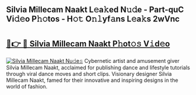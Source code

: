 ## Silvia Millecam Naakt L𝚎a𝚔ed N𝚞𝚍e - Part-quC Vi𝚍𝚎o P𝚑𝚘tos - H𝚘𝚝 O𝚗𝚕yf𝚊ns L𝚎a𝚔s 2wVnc

# <h2><a href="http://kf1nqbo.oniu.top/?m=Silvia+Millecam+Naakt">🔗👉 🔴 Silvia Millecam Naakt P𝚑ot𝚘𝚜 V𝚒d𝚎o</a></h2>

[![Silvia Millecam Naakt Nu𝚍e𝚜](https://i.imgur.com/0qMVB7G.gif)](http://kf1nqbo.oniu.top/?m=Silvia+Millecam+Naakt)
Cybernetic artist and amusement giver Silvia Millecam Naakt, acclaimed for publishing dance and lifestyle tutorials through viral dance moves and short clips. Visionary designer Silvia Millecam Naakt, famed for their innovative and inspiring designs in the world of fashion.  
